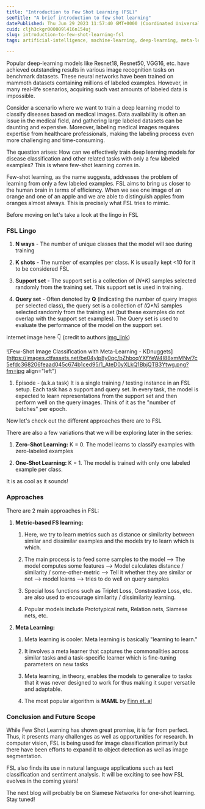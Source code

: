 ```yaml
---
title: "Introduction to Few Shot Learning (FSL)"
seoTitle: "A brief introduction to few shot learning"
datePublished: Thu Jun 29 2023 11:57:40 GMT+0000 (Coordinated Universal Time)
cuid: cljh3ckgr000009l416n154uj
slug: introduction-to-few-shot-learning-fsl
tags: artificial-intelligence, machine-learning, deep-learning, meta-learning, few-shot-learning

---
```


Popular deep-learning models like Resnet18, Resnet50, VGG16, etc. have achieved outstanding results in various image recognition tasks on benchmark datasets. These neural networks have been trained on mammoth datasets containing millions of labeled examples. However, in many real-life scenarios, acquiring such vast amounts of labeled data is impossible.

Consider a scenario where we want to train a deep learning model to classify diseases based on medical images. Data availability is often an issue in the medical field, and gathering large labeled datasets can be daunting and expensive. Moreover, labeling medical images requires expertise from healthcare professionals, making the labeling process even more challenging and time-consuming.

The question arises: How can we effectively train deep learning models for disease classification and other related tasks with only a few labeled examples? This is where few-shot learning comes in.

Few-shot learning, as the name suggests, addresses the problem of learning from only a few labeled examples. FSL aims to bring us closer to the human brain in terms of efficiency. When we see one image of an orange and one of an apple and we are able to distinguish apples from oranges almost always. This is precisely what FSL tries to mimic.

Before moving on let's take a look at the lingo in FSL

### FSL Lingo

1. **N ways** - The number of unique classes that the model will see during training
    
2. **K shots** - The number of examples per class. K is usually kept &lt;10 for it to be considered FSL
    
3. **Support set** \- The support set is a collection of *(N\*K)* samples selected randomly from the training set. This support set is used in training.
    
4. **Query set** \- Often denoted by **Q** (indicating the number of query images per selected class)**,** the query set is a collection of *(Q\*N)* samples selected randomly from the training set (but these examples do not overlap with the support set examples). The Query set is used to evaluate the performance of the model on the support set.
    

internet image here 👇 (credit to authors [img\_link](https://www.kdnuggets.com/2020/03/few-shot-image-classification-meta-learning.html))

![Few-Shot Image Classification with Meta-Learning - KDnuggets](https://images.ctfassets.net/be04ylp8y0qc/bZhboqYXfYeW4I88xmMNv/7c5efdc368206feaad045c674b1ced95/1_AteD0yXLkQ1BbjQTB3Ytwg.png?fm=jpg align="left")

1. Episode - (a.k.a task) It is a single training / testing instance in an FSL setup. Each task has a support and query set. In every task, the model is expected to learn representations from the support set and then perform well on the query images. Think of it as the "number of batches" per epoch.
    

Now let's check out the different approaches there are to FSL

There are also a few variations that we will be exploring later in the series:

1. **Zero-Shot Learning:** K = 0. The model learns to classify examples with zero-labeled examples
    
2. **One-Shot Learning:** K = 1. The model is trained with only one labeled example per class.
    

It is as cool as it sounds!

### Approaches

There are 2 main approaches in FSL:

1. **Metric-based FS learning:**
    
    1. Here, we try to learn metrics such as distance or similarity between similar and dissimilar examples and the models try to learn which is which.
        
    2. The main process is to feed some samples to the model --&gt; The model computes some features --&gt; Model calculates distance / similarity / some-other-metric --&gt; Tell it whether they are similar or not --&gt; model learns --&gt; tries to do well on query samples
        
    3. Special loss functions such as Triplet Loss, Constrastive Loss, etc. are also used to encourage similarity / dissimilarity learning.
        
    4. Popular models include Prototypical nets, Relation nets, Siamese nets, etc.
        
2. **Meta Learning:**
    
    1. Meta learning is cooler. Meta learning is basically "learning to learn."
        
    2. It involves a meta learner that captures the commonalities across similar tasks and a task-specific learner which is fine-tuning parameters on new tasks
        
    3. Meta learning, in theory, enables the models to generalize to tasks that it was never designed to work for thus making it super versatile and adaptable.
        
    4. The most popular algorithm is **MAML** by [Finn et. al](https://arxiv.org/abs/1703.03400)
        

### Conclusion and Future Scope

While Few Shot Learning has shown great promise, it is far from perfect. Thus, it presents many challenges as well as opportunities for research. In computer vision, FSL is being used for image classification primarily but there have been efforts to expand it to object detection as well as image segmentation.

FSL also finds its use in natural language applications such as text classification and sentiment analysis. It will be exciting to see how FSL evolves in the coming years!

The next blog will probably be on Siamese Networks for one-shot learning. Stay tuned!